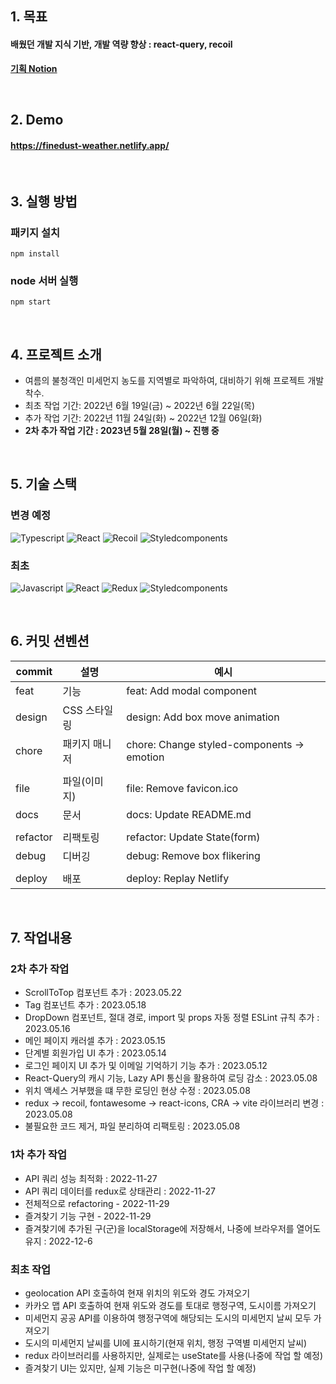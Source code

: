 ## 1. 목표

#### 배웠던 개발 지식 기반, 개발 역량 향상 : react-query, recoil

**[기획 Notion](https://tenener.notion.site/f7e3126674684676ad2e980d742cec5c)**

<br/>

## 2. Demo

#### https://finedust-weather.netlify.app/

<br/>

## 3. 실행 방법

### 패키지 설치

```
npm install
```

### node 서버 실행

```
npm start
```

<br/>

## 4. 프로젝트 소개

- 여름의 불청객인 미세먼지 농도를 지역별로 파악하여, 대비하기 위해 프로젝트 개발 착수.
- 최초 작업 기간: 2022년 6월 19일(금) ~ 2022년 6월 22일(목)
- 추가 작업 기간: 2022년 11월 24일(화) ~ 2022년 12월 06일(화)
- **2차 추가 작업 기간 : 2023년 5월 28일(월) ~ 진행 중**

<br/>

## 5. 기술 스택

### 변경 예정

![Typescript](https://img.shields.io/badge/typescript-3178C6?style=for-the-badge&logo=typescript&logoColor=white)
![React](https://img.shields.io/badge/react-61DAFB?style=for-the-badge&logo=react&logoColor=black)
![Recoil](https://img.shields.io/badge/recoil-000?style=for-the-badge&logo=recoil&logoColor=white)
![Styledcomponents](https://img.shields.io/badge/Styledcomponents-DB7093?style=for-the-badge&logo=Styledcomponents&logoColor=white)

### 최초

![Javascript](https://img.shields.io/badge/javascript-F7DF1E?style=for-the-badge&logo=typescript&logoColor=white)
![React](https://img.shields.io/badge/react-61DAFB?style=for-the-badge&logo=react&logoColor=black)
![Redux](https://img.shields.io/badge/Redux-764ABC?style=for-the-badge&logo=Redux&logoColor=white)
![Styledcomponents](https://img.shields.io/badge/Styledcomponents-DB7093?style=for-the-badge&logo=Styledcomponents&logoColor=white)

<br/>

## 6. 커밋 션벤션

| commit   | 설명          | 예시                                       |
| -------- | ------------- | ------------------------------------------ |
| feat     | 기능          | feat: Add modal component                  |
| design   | CSS 스타일링  | design: Add box move animation             |
| chore    | 패키지 매니저 | chore: Change styled-components -> emotion |
|          |               |                                            |
| file     | 파일(이미지)  | file: Remove favicon.ico                   |
| docs     | 문서          | docs: Update README.md                     |
|          |               |                                            |
| refactor | 리팩토링      | refactor: Update State(form)               |
| debug    | 디버깅        | debug: Remove box flikering                |
|          |               |                                            |
| deploy   | 배포          | deploy: Replay Netlify                     |

<br/>

## 7. 작업내용

### 2차 추가 작업

- ScrollToTop 컴포넌트 추가 : 2023.05.22
- Tag 컴포넌트 추가 : 2023.05.18
- DropDown 컴포넌트, 절대 경로, import 및 props 자동 정렬 ESLint 규칙 추가 : 2023.05.16
- 메인 페이지 캐러셀 추가 : 2023.05.15
- 단계별 회원가입 UI 추가 : 2023.05.14
- 로그인 페이지 UI 추가 및 이메일 기억하기 기능 추가 : 2023.05.12
- React-Query의 캐시 기능, Lazy API 통신을 활용하여 로딩 감소 : 2023.05.08
- 위치 액세스 거부했을 떄 무한 로딩인 현상 수정 : 2023.05.08
- redux -> recoil, fontawesome -> react-icons, CRA -> vite 라이브러리 변경 : 2023.05.08
- 불필요한 코드 제거, 파일 분리하여 리팩토링 : 2023.05.08

### 1차 추가 작업

- API 쿼리 성능 최적화 : 2022-11-27
- API 쿼리 데이터를 redux로 상태관리 : 2022-11-27
- 전체적으로 refactoring - 2022-11-29
- 즐겨찾기 기능 구현 - 2022-11-29
- 즐겨찾기에 추가된 구(군)을 localStorage에 저장해서, 나중에 브라우저를 열어도 유지 : 2022-12-6

### 최초 작업

- geolocation API 호출하여 현재 위치의 위도와 경도 가져오기
- 카카오 맵 API 호출하여 현재 위도와 경도를 토대로 행정구역, 도시이름 가져오기
- 미세먼지 공공 API를 이용하여 행정구역에 해당되는 도시의 미세먼지 날씨 모두 가져오기
- 도시의 미세먼지 날씨를 UI에 표시하기(현재 위치, 행정 구역별 미세먼지 날씨)
- redux 라이브러리를 사용하지만, 실제로는 useState를 사용(나중에 작업 할 예정)
- 즐겨찾기 UI는 있지만, 실제 기능은 미구현(나중에 작업 할 예정)

<br/>
